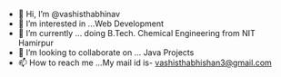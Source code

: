 - 👋 Hi, I’m @vashisthabhinav
- 👀 I’m interested in ...Web Development
- 🌱 I’m currently ... doing B.Tech. Chemical Engineering from NIT Hamirpur
- 💞️ I’m looking to collaborate on ... Java Projects
- 📫 How to reach me ...My mail id is- vashisthabhishan3@gmail.com

<!---
vashisthabhinav/vashisthabhinav is a ✨ special ✨ repository because its `README.md` (this file) appears on your GitHub profile.
You can click the Preview link to take a look at your changes.
--->
